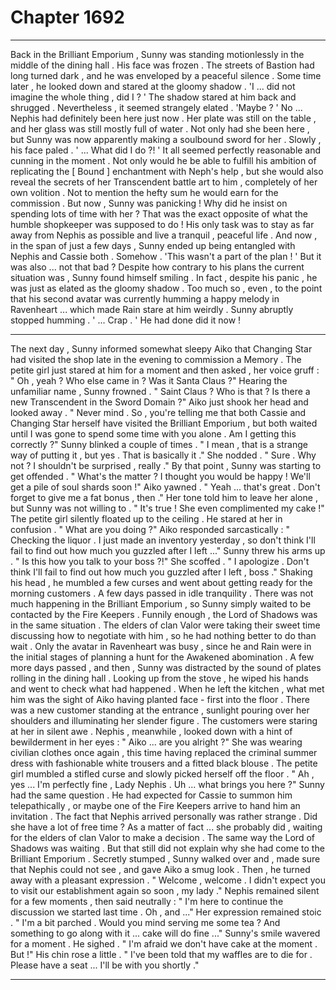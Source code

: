 
# Chapter 1692


---

Back in the Brilliant Emporium , Sunny was standing motionlessly in the middle of the dining hall . His face was frozen .
The streets of Bastion had long turned dark , and he was enveloped by a peaceful silence .
Some time later , he looked down and stared at the gloomy shadow .
'I ... did not imagine the whole thing , did I ? '
The shadow stared at him back and shrugged . Nevertheless , it seemed strangely elated .
'Maybe ? '
No ... Nephis had definitely been here just now . Her plate was still on the table , and her glass was still mostly full of water .
Not only had she been here , but Sunny was now apparently making a soulbound sword for her .
Slowly , his face paled .
' ... What did I do ?! '
It all seemed perfectly reasonable and cunning in the moment . Not only would he be able to fulfill his ambition of replicating the [ Bound ] enchantment with Neph's help , but she would also reveal the secrets of her Transcendent battle art to him , completely of her own volition .
Not to mention the hefty sum he would earn for the commission . But now , Sunny was panicking !
Why did he insist on spending lots of time with her ? That was the exact opposite of what the humble shopkeeper was supposed to do ! His only task was to stay as far away from Nephis as possible and live a tranquil , peaceful life .
And now , in the span of just a few days , Sunny ended up being entangled with Nephis and Cassie both . Somehow .
'This wasn't a part of the plan ! '
But it was also ... not that bad ?
Despite how contrary to his plans the current situation was , Sunny found himself smiling .
In fact , despite his panic , he was just as elated as the gloomy shadow .
Too much so , even , to the point that his second avatar was currently humming a happy melody in Ravenheart ... which made Rain stare at him weirdly .
Sunny abruptly stopped humming .
' ... Crap . '
He had done did it now !
***
The next day , Sunny informed somewhat sleepy Aiko that Changing Star had visited the shop late in the evening to commission a Memory .
The petite girl just stared at him for a moment and then asked , her voice gruff :
" Oh , yeah ? Who else came in ? Was it Santa Claus ?"
Hearing the unfamiliar name , Sunny frowned .
" Saint Claus ? Who is that ? Is there a new Transcendent in the Sword Domain ?"
Aiko just shook her head and looked away .
" Never mind . So , you're telling me that both Cassie and Changing Star herself have visited the Brilliant Emporium , but both waited until I was gone to spend some time with you alone . Am I getting this correctly ?"
Sunny blinked a couple of times .
" I mean , that is a strange way of putting it , but yes . That is basically it ."
She nodded .
" Sure . Why not ? I shouldn't be surprised , really ."
By that point , Sunny was starting to get offended .
" What's the matter ? I thought you would be happy ! We'll get a pile of soul shards soon !"
Aiko yawned .
" Yeah ... that's great . Don't forget to give me a fat bonus , then ." Her tone told him to leave her alone , but Sunny was not willing to . " It's true ! She even complimented my cake !"
The petite girl silently floated up to the ceiling . He stared at her in confusion .
" What are you doing ?"
Aiko responded sarcastically :
" Checking the liquor . I just made an inventory yesterday , so don't think I'll fail to find out how much you guzzled after I left ..."
Sunny threw his arms up .
" Is this how you talk to your boss ?!"
She scoffed .
" I apologize . Don't think I'll fail to find out how much you guzzled after I left , boss ."
Shaking his head , he mumbled a few curses and went about getting ready for the morning customers .
A few days passed in idle tranquility . There was not much happening in the Brilliant Emporium , so Sunny simply waited to be contacted by the Fire Keepers .
Funnily enough , the Lord of Shadows was in the same situation . The elders of clan Valor were taking their sweet time discussing how to negotiate with him , so he had nothing better to do than wait .
Only the avatar in Ravenheart was busy , since he and Rain were in the initial stages of planning a hunt for the Awakened abomination .
A few more days passed , and then , Sunny was distracted by the sound of plates rolling in the dining hall . Looking up from the stove , he wiped his hands and went to check what had happened .
When he left the kitchen , what met him was the sight of Aiko having planted face - first into the floor . There was a new customer standing at the entrance , sunlight pouring over her shoulders and illuminating her slender figure .
The customers were staring at her in silent awe .
Nephis , meanwhile , looked down with a hint of bewilderment in her eyes :
" Aiko ... are you alright ?"
She was wearing civilian clothes once again , this time having replaced
the criminal summer dress with fashionable white trousers and a fitted black blouse .
The petite girl mumbled a stifled curse and slowly picked herself off the floor .
" Ah , yes ... I'm perfectly fine , Lady Nephis . Uh ... what brings you here ?"
Sunny had the same question . He had expected for Cassie to summon him telepathically , or maybe one of the Fire Keepers arrive to hand him an invitation . The fact that Nephis arrived personally was rather strange . Did she have a lot of free time ?
As a matter of fact ... she probably did , waiting for the elders of clan Valor to make a decision . The same way the Lord of Shadows was waiting . But that still did not explain why she had come to the Brilliant Emporium .
Secretly stumped , Sunny walked over and , made sure that Nephis could not see , and gave Aiko a smug look .
Then , he turned away with a pleasant expression .
" Welcome , welcome . I didn't expect you to visit our establishment again so soon , my lady ."
Nephis remained silent for a few moments , then said neutrally :
" I'm here to continue the discussion we started last time . Oh , and ..."
Her expression remained stoic .
" I'm a bit parched . Would you mind serving me some tea ? And something to go along with it ... cake will do fine ..."
Sunny's smile wavered for a moment .
He sighed .
" I'm afraid we don't have cake at the moment . But !" His chin rose a little .
" I've been told that my waffles are to die for . Please have a seat ... I'll be with you shortly ."

---


